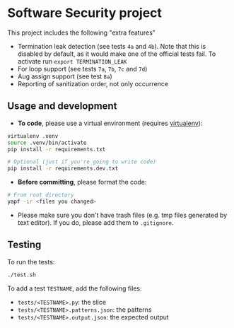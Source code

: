 # Software Security project

This project includes the following "extra features"
- Termination leak detection (see tests `4a` and `4b`). Note that this is disabled
by default, as it would make one of the official tests fail. To activate run `export TERMINATION_LEAK`
- For loop support (see tests `7a`, `7b`, `7c` and `7d`)
- Aug assign support (see test `8a`)
- Reporting of sanitization order, not only occurrence

## Usage and development

- **To code**, please use a virtual environment (requires [virtualenv](https://virtualenv.pypa.io/en/latest/)):

```bash
virtualenv .venv
source .venv/bin/activate
pip install -r requirements.txt

# Optional (just if you're going to write code)
pip install -r requirements.dev.txt
```

- **Before committing**, please format the code:

```bash
# From root directory
yapf -ir <files you changed>
```

- Please make sure you don't have trash files (e.g. tmp files generated by
text editor). If you do, please add them to `.gitignore`.

## Testing

To run the tests:

```bash
./test.sh
```

To add a test `TESTNAME`, add the following files:

- `tests/<TESTNAME>.py`: the slice
- `tests/<TESTNAME>.patterns.json`: the patterns
- `tests/<TESTNAME>.output.json`: the expected output

